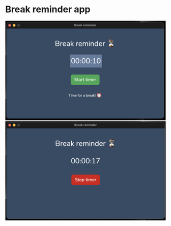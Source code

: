 # Break reminder app

<img src="https://github.com/kevinziroldi/break-reminder/blob/main/deliverables/timer_not_active.png">
<img src="https://github.com/kevinziroldi/break-reminder/blob/main/deliverables/timer_active.png">
